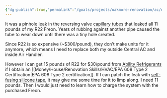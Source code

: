 ```yaml
---
{"dg-publish":true,"permalink":"/goals/projects/oakmore-renovation/ac/diagnose-ac-reversing-valve-capillary-tubes/","tags":["oakmore-renovation-task"],"created":"Jul 02, 2024, 10:09 PM"}
---
```



It was a pinhole leak in the reversing valve [capillary tubes](https://theengineeringmindset.com/reversing-valves/) that leaked all 11 pounds of my R22 Freon. Years of rubbing against another pipe caused the tube to wear down until there was a tiny hole created.

Since R22 is so expensive (~$300/pound), they don’t make units for it anymore, which means I need to replace both my outside Central AC and inside Air Handler.

However I can get 15 pounds of R22 for $30\pound from [Ability Refrigerants](https://abilityrefrigerants.com/product/r22-refrigerant-15-lbs/) if I obtain an [[Money/House/Renovation Skills/HVAC/EPA 608 Type 2 Certification\|EPA 608 Type 2 certification]]. If I can patch the leak with [self-fusing silicone tape](https://a.co/d/0bL8ZVlI), it may give me some time for it to limp along. I need 11 pounds. Then I would just need to learn how to charge the system with the purchased Freon.